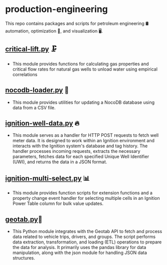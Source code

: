 # production-engineering

This repo contains packages and scripts for petroleum engineering 🛢️ automation, optimization 🔬, and visualization 🖥️.

## [critical-lift.py](https://github.com/tysontrail/production-engineering/blob/0f1636a0b2b1e2d41553a3088c6d3ba2ea3318c8/critical-lift.py) 🗜️

- This module provides functions for calculating gas properties and critical flow rates for natural gas wells to unload water using empirical correlations

## [nocodb-loader.py](https://github.com/tysontrail/production-engineering/blob/main/nocodb/nocodb-loader.py) 💾

- This module provides utilities for updating a NocoDB database using data from a CSV file.

## [ignition-well-data.py](ignition-well-data.py) 🔥

- This module serves as a handler for HTTP POST requests to fetch well meter data. It is designed to work within an Ignition environment and interacts with the Ignition system's database and tag history. The handler processes incoming requests, extracts the necessary parameters, fetches data for each specified Unique Well Identifier (UWI), and returns the data in a JSON format.

## [ignition-multi-select.py](https://github.com/tysontrail/production-engineering/blob/main/ignition/multi-select.py) 📊

- This module provides function scripts for extension functions and a property change event handler for selecting multiple cells in an Ignition Power Table column for bulk value updates.

## [geotab.py](geotab.py)🚚

- This Python module integrates with the Geotab API to fetch and process data related to vehicle trips, drivers, and groups. The script performs data extraction, transformation, and loading (ETL) operations to prepare the data for analysis. It primarily uses the pandas library for data manipulation, along with the json module for handling JSON data structures.
